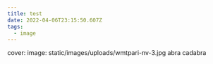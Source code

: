 ```yaml
---
title: test
date: 2022-04-06T23:15:50.607Z
tags:
  - image
---
```

cover: 
    image: static/images/uploads/wmtpari-nv-3.jpg
abra cadabra